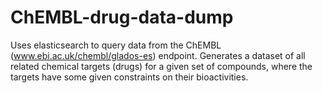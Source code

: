 # ChEMBL-drug-data-dump
Uses elasticsearch to query data from the ChEMBL (www.ebi.ac.uk/chembl/glados-es) endpoint. Generates a dataset of all related chemical targets (drugs) for a given set of compounds, where the targets have some given constraints on their bioactivities.
